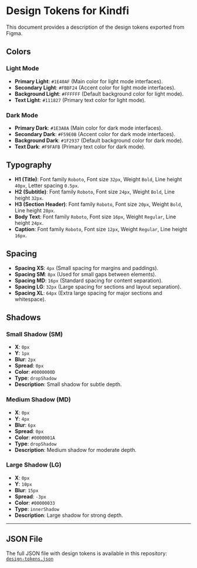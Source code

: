 # Design Tokens for Kindfi

This document provides a description of the design tokens exported from Figma.

## Colors

### Light Mode

- **Primary Light**: `#1E40AF` (Main color for light mode interfaces).
- **Secondary Light**: `#FBBF24` (Accent color for light mode interfaces).
- **Background Light**: `#FFFFFF` (Default background color for light mode).
- **Text Light**: `#111827` (Primary text color for light mode).

### Dark Mode

- **Primary Dark**: `#1E3A8A` (Main color for dark mode interfaces).
- **Secondary Dark**: `#F59E0B` (Accent color for dark mode interfaces).
- **Background Dark**: `#1F2937` (Default background color for dark mode).
- **Text Dark**: `#F9FAFB` (Primary text color for dark mode).

## Typography

- **H1 (Title)**: Font family `Roboto`, Font size `32px`, Weight `Bold`, Line height `40px`, Letter spacing `0.5px`.
- **H2 (Subtitle)**: Font family `Roboto`, Font size `24px`, Weight `Bold`, Line height `32px`.
- **H3 (Section Header)**: Font family `Roboto`, Font size `20px`, Weight `Bold`, Line height `28px`.
- **Body Text**: Font family `Roboto`, Font size `16px`, Weight `Regular`, Line height `24px`.
- **Caption**: Font family `Roboto`, Font size `12px`, Weight `Regular`, Line height `16px`.

## Spacing

- **Spacing XS**: `4px` (Small spacing for margins and paddings).
- **Spacing SM**: `8px` (Used for small gaps between elements).
- **Spacing MD**: `16px` (Standard spacing for content separation).
- **Spacing LG**: `32px` (Large spacing for sections and layout separation).
- **Spacing XL**: `64px` (Extra large spacing for major sections and whitespace).

## Shadows

### Small Shadow (SM)
- **X**: `0px`
- **Y**: `1px`
- **Blur**: `2px`
- **Spread**: `0px`
- **Color**: `#0000000D`
- **Type**: `dropShadow`
- **Description**: Small shadow for subtle depth.

### Medium Shadow (MD)
- **X**: `0px`
- **Y**: `4px`
- **Blur**: `6px`
- **Spread**: `0px`
- **Color**: `#0000001A`
- **Type**: `dropShadow`
- **Description**: Medium shadow for moderate depth.

### Large Shadow (LG)
- **X**: `0px`
- **Y**: `10px`
- **Blur**: `15px`
- **Spread**: `-3px`
- **Color**: `#00000033`
- **Type**: `innerShadow`
- **Description**: Large shadow for strong depth.

---

## JSON File

The full JSON file with design tokens is available in this repository:  
[`design-tokens.json`](./design-tokens.json)

